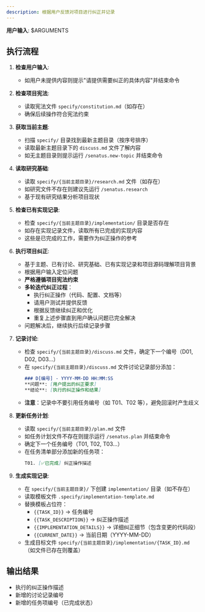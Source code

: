 ```yaml
---
description: 根据用户反馈对项目进行纠正并记录
---
```


**用户输入**: $ARGUMENTS

## 执行流程

1. **检查用户输入**:
   - 如用户未提供内容则提示"请提供需要纠正的具体内容"并结束命令

2. **检查项目宪法**:
   - 读取宪法文件 `specify/constitution.md`（如存在）
   - 确保后续操作符合宪法约束

3. **获取当前主题**:
   - 扫描 `specify/` 目录找到最新主题目录（按序号排序）
   - 读取最新主题目录下的 `discuss.md` 文件了解内容
   - 如无主题目录则提示运行 `/senatus.new-topic` 并结束命令

4. **读取研究基础**:
   - 读取 `specify/{当前主题目录}/research.md` 文件（如存在）
   - 如研究文件不存在则建议先运行 `/senatus.research`
   - 基于现有研究结果分析项目现状

5. **检查已有实现记录**:
   - 检查 `specify/{当前主题目录}/implementation/` 目录是否存在
   - 如存在实现记录文件，读取所有已完成的实现内容
   - 这些是已完成的工作，需要作为纠正操作的参考

6. **执行项目纠正**:
   - 基于主题、已有讨论、研究基础、已有实现记录和项目源码理解项目背景
   - 根据用户输入定位问题
   - **严格遵循项目宪法约束**
   - **多轮迭代纠正过程**：
     - 执行纠正操作（代码、配置、文档等）
     - 请用户测试并提供反馈
     - 根据反馈继续纠正和优化
     - 重复上述步骤直到用户确认问题已完全解决
   - 问题解决后，继续执行后续记录步骤

7. **记录讨论**:
   - 检查 `specify/{当前主题目录}/discuss.md` 文件，确定下一个编号（D01, D02, D03...）
   - 在 `specify/{当前主题目录}/discuss.md` 文件讨论记录部分添加：
     ```markdown
     ### D[编号] - YYYY-MM-DD HH:MM:SS
     **问题**: [用户提出的纠正要求]
     **结论**: [执行的纠正操作和结果]
     ```
   - **注意**：记录中不要引用任务编号（如 T01、T02 等），避免回滚时产生歧义

8. **更新任务计划**:
   - 读取 `specify/{当前主题目录}/plan.md` 文件
   - 如任务计划文件不存在则提示运行 `/senatus.plan` 并结束命令
   - 确定下一个任务编号（T01, T02, T03...）
   - 在任务清单部分添加新的任务项：
     ```markdown
     T01. [✅已完成] 纠正操作描述
     ```

9. **生成实现记录**:
   - 在 `specify/{当前主题目录}/` 下创建 `implementation/` 目录（如不存在）
   - 读取模板文件 `.specify/implementation-template.md`
   - 替换模板占位符：
     - `{{TASK_ID}}` → 任务编号
     - `{{TASK_DESCRIPTION}}` → 纠正操作描述
     - `{{IMPLEMENTATION_DETAILS}}` → 详细纠正细节（包含变更的代码段）
     - `{{CURRENT_DATE}}` → 当前日期（YYYY-MM-DD）
   - 生成目标文件 `specify/{当前主题目录}/implementation/{TASK_ID}.md`（如文件已存在则覆盖）

## 输出结果
- 执行的纠正操作描述
- 新增的讨论记录编号
- 新增的任务项编号（已完成状态）